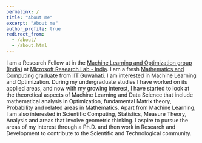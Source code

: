 ```yaml
---
permalink: /
title: "About me"
excerpt: "About me"
author_profile: true
redirect_from: 
  - /about/
  - /about.html
---
```


I am a Research Fellow at in the [Machine Learning and Optimization group (India)](https://www.microsoft.com/en-us/research/group/machine-learning-and-optimization/) at [Microsoft Research Lab - India](https://www.microsoft.com/en-us/research/lab/microsoft-research-india/). I am a fresh [Mathematics and Computing](https://www.iitg.ernet.in/maths/acads/btech_struct.php) graduate from [IIT Guwahati](http://www.iitg.ernet.in/).
I am interested in Machine Learning and Optimization. During my undergraduate studies I have worked on its applied areas, and now with my growing interest, I have started to look at the theoretical aspects of Machine Learning and Data Science that include mathematical analysis in Optimization, fundamental Matrix theory, Probability and related areas in Mathematics.
Apart from Machine Learning, I am also interested in Scientific Computing, Statistics, Measure Theory, Analysis and areas that involve geometric thinking.
I aspire to pursue the areas of my interest through a Ph.D. and then work in Research and Development to contribute to the Scientific and Technological community.
